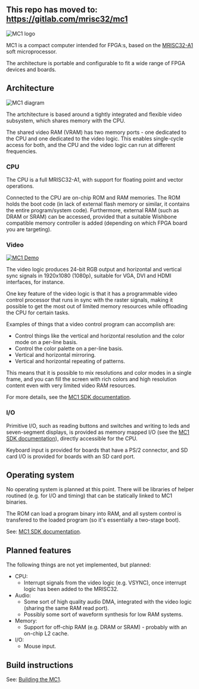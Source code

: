 ## This repo has moved to: https://gitlab.com/mrisc32/mc1

![MC1 logo](docs/mc1-logo.png)

MC1 is a compact computer intended for FPGA:s, based on the [MRISC32-A1](https://github.com/mrisc32/mrisc32-a1) soft microprocessor.

The architecture is portable and configurable to fit a wide range of FPGA devices and boards.

## Architecture

![MC1 diagram](docs/mc1-diagram.png)

The artchitecture is based around a tightly integrated and flexible video subsystem, which shares memory with the CPU.

The shared video RAM (VRAM) has two memory ports - one dedicated to the CPU and one dedicated to the video logic. This enables single-cycle access for both, and the CPU and the video logic can run at different frequencies.

### CPU

The CPU is a full MRISC32-A1, with support for floating point and vector operations.

Connected to the CPU are on-chip ROM and RAM memories. The ROM holds the boot code (in lack of external flash memory or similar, it contains the entire program/system code). Furthermore, external RAM (such as DRAM or SRAM) can be accessed, provided that a suitable Wishbone compatible memory controller is added (depending on which FPGA board you are targeting).

### Video

[![MC1 Demo](docs/screenshots/mc1-demo.jpg)](https://vimeo.com/494653227 "MC1 Demo")

The video logic produces 24-bit RGB output and horizontal and vertical sync signals in 1920x1080 (1080p), suitable for VGA, DVI and HDMI interfaces, for instance.

One key feature of the video logic is that it has a programmable video control processor that runs in sync with the raster signals, making it possible to get the most out of limited memory resources while offloading the CPU for certain tasks.

Examples of things that a video control program can accomplish are:
* Control things like the vertical and horizontal resolution and the color mode on a per-line basis.
* Control the color palette on a per-line basis.
* Vertical and horizontal mirroring.
* Vertical and horizontal repeating of patterns.

This means that it is possible to mix resolutions and color modes in a single frame, and you can fill the screen with rich colors and high resolution content even with very limited video RAM resources.

For more details, see the [MC1 SDK documentation](https://github.com/mrisc32/mc1-sdk).

### I/O

Primitive I/O, such as reading buttons and switches and writing to leds and seven-segment displays, is provided as memory mapped I/O (see the [MC1 SDK documentation](https://github.com/mrisc32/mc1-sdk)), directly accessible for the CPU.

Keyboard input is provided for boards that have a PS/2 connector, and SD card I/O is provided for boards with an SD card port.

## Operating system

No operating system is planned at this point. There will be libraries of helper routined (e.g. for I/O and timing) that can be statically linked to MC1 binaries.

The ROM can load a program binary into RAM, and all system control is transfered to the loaded program (so it's essentially a two-stage boot).

See: [MC1 SDK documentation](https://github.com/mrisc32/mc1-sdk).

## Planned features

The following things are not yet implemented, but planned:

* CPU:
  * Interrupt signals from the video logic (e.g. VSYNC), once interrupt logic has been added to the MRISC32.
* Audio:
  * Some sort of high quality audio DMA, integrated with the video logic (sharing the same RAM read port).
  * Possibly some sort of waveform synthesis for low RAM systems.
* Memory:
  * Support for off-chip RAM (e.g. DRAM or SRAM) - probably with an on-chip L2 cache.
* I/O:
  * Mouse input.

## Build instructions

See: [Building the MC1](docs/building.md).
